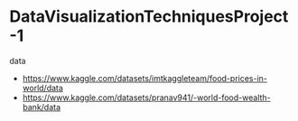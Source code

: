 # DataVisualizationTechniquesProject-1

data
- https://www.kaggle.com/datasets/imtkaggleteam/food-prices-in-world/data
- https://www.kaggle.com/datasets/pranav941/-world-food-wealth-bank/data
